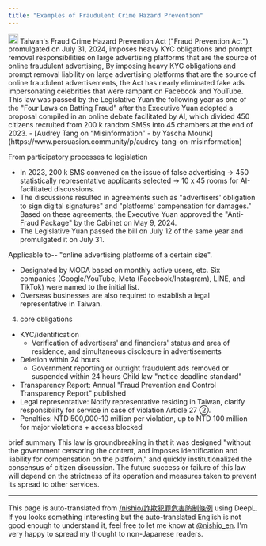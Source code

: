 ```yaml
---
title: "Examples of Fraudulent Crime Hazard Prevention"
---
```


<img src='https://scrapbox.io/api/pages/nishio-en/o3/icon' alt='o3.icon' height="19.5"/>
Taiwan's Fraud Crime Hazard Prevention Act ("Fraud Prevention Act"), promulgated on July 31, 2024, imposes heavy KYC obligations and prompt removal responsibilities on large advertising platforms that are the source of online fraudulent advertising, By imposing heavy KYC obligations and prompt removal liability on large advertising platforms that are the source of online fraudulent advertisements, the Act has nearly eliminated fake ads impersonating celebrities that were rampant on Facebook and YouTube. This law was passed by the Legislative Yuan the following year as one of the "Four Laws on Batting Fraud" after the Executive Yuan adopted a proposal compiled in an online debate facilitated by AI, which divided 450 citizens recruited from 200 k random SMSs into 45 chambers at the end of 2023.
- [Audrey Tang on “Misinformation” - by Yascha Mounk](https://www.persuasion.community/p/audrey-tang-on-misinformation)

From participatory processes to legislation
- In 2023, 200 k SMS convened on the issue of false advertising → 450 statistically representative applicants selected → 10 x 45 rooms for AI-facilitated discussions.
- The discussions resulted in agreements such as "advertisers' obligation to sign digital signatures" and "platforms' compensation for damages." Based on these agreements, the Executive Yuan approved the "Anti-Fraud Package" by the Cabinet on May 9, 2024.
- The Legislative Yuan passed the bill on July 12 of the same year and promulgated it on July 31.

Applicable to-- "online advertising platforms of a certain size".
- Designated by MODA based on monthly active users, etc. Six companies (Google/YouTube, Meta (Facebook/Instagram), LINE, and TikTok) were named to the initial list.
- Overseas businesses are also required to establish a legal representative in Taiwan.

4. core obligations
- KYC/identification
    - Verification of advertisers' and financiers' status and area of residence, and simultaneous disclosure in advertisements
- Deletion within 24 hours
    - Government reporting or outright fraudulent ads removed or suspended within 24 hours Child law "notice deadline standard"
- Transparency Report: Annual "Fraud Prevention and Control Transparency Report" published
- Legal representative: Notify representative residing in Taiwan, clarify responsibility for service in case of violation Article 27 ②.
- Penalties: NTD 500,000-10 million per violation, up to NTD 100 million for major violations + access blocked

brief summary
This law is groundbreaking in that it was designed "without the government censoring the content, and imposes identification and liability for compensation on the platform," and quickly institutionalized the consensus of citizen discussion. The future success or failure of this law will depend on the strictness of its operation and measures taken to prevent its spread to other services.


---
This page is auto-translated from [/nishio/詐欺犯罪危害防制條例](https://scrapbox.io/nishio/詐欺犯罪危害防制條例) using DeepL. If you looks something interesting but the auto-translated English is not good enough to understand it, feel free to let me know at [@nishio_en](https://twitter.com/nishio_en). I'm very happy to spread my thought to non-Japanese readers.